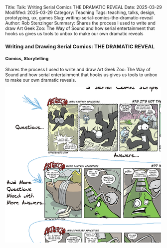 Title: Talk: Writing Serial Comics THE DRAMATIC REVEAL
Date: 2025-03-29
Modififed: 2025-03-29
Category: Teaching
Tags: teaching, talks, design, prototyping, ux, games
Slug: writing-serial-comics-the-dramatic-reveal
Author: Rob Stenzinger
Summary: Shares the process I used to write and draw Art Geek Zoo: The Way of Sound and how serial entertainment that hooks us gives us tools to unbox to make our own dramatic reveals


### Writing and Drawing Serial Comics: THE DRAMATIC REVEAL

#### Comics, Storytelling

Shares the process I used to write and draw Art Geek Zoo: The Way of Sound and how serial entertainment that hooks us gives us tools to unbox to make our own dramatic reveals.

![img](/images/workshop-dramatic-reveal.png)
